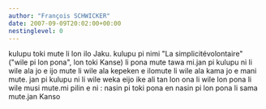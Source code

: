 ```yaml
---
author: "François SCHWICKER"
date: 2007-09-09T20:02:00+00:00
nestinglevel: 0
---
```

kulupu toki mute li lon ilo Jaku. kulupu pi nimi "La simplicitévolontaire" ("wile pi lon pona", lon toki Kanse) li pona mute tawa mi.jan pi kulupu ni li wile ala jo e ijo mute li wile ala kepeken e ilomute li wile ala kama jo e mani mute. jan pi kulupu ni li wile weka eijo ike ali tan lon ona li wile lon pona li wile musi mute.mi pilin e ni : nasin pi toki pona en nasin pi lon pona li sama mute.jan Kanso